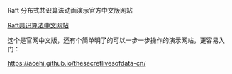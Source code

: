 Raft 分布式共识算法动画演示官方中文版网站

[Raft共识算法中文网站](https://acehi.github.io/TheRaftConsensusAlgorithm-cn/)

这个是官网中文版，还有个简单明了的可以一步一步操作的演示网站，更容易入门：

https://acehi.github.io/thesecretlivesofdata-cn/
